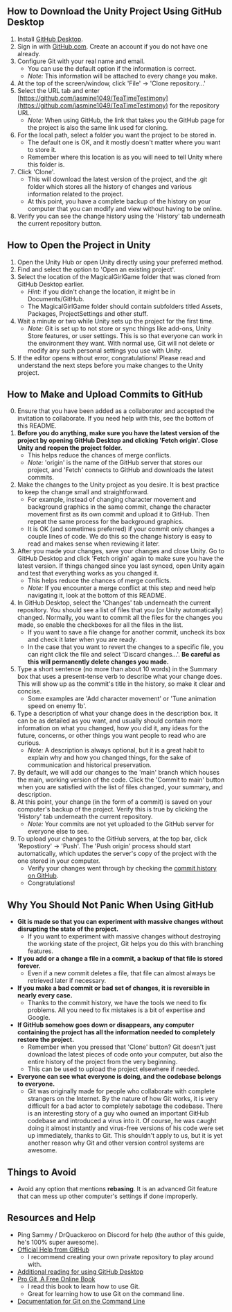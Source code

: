 
## How to Download the Unity Project Using GitHub Desktop

1. Install [GitHub Desktop](https://desktop.github.com/).
2. Sign in with [GitHub.com](https://github.com/). Create an account if you do not have one already.
3. Configure Git with your real name and email.
    - You can use the default option if the information is correct.
    - *Note:* This information will be attached to every change you make.
4. At the top of the screen/window, click 'File' -> 'Clone repository...'
5. Select the URL tab and enter [https://github.com/jasmine1049/TeaTimeTestimony](https://github.com/jasmine1049/TeaTimeTestimony) for the repository URL.
    - *Note:* When using GitHub, the link that takes you the GitHub page for the project is also the same link used for cloning.
6. For the local path, select a folder you want the project to be stored in.
    - The default one is OK, and it mostly doesn't matter where you want to store it.
    - Remember where this location is as you will need to tell Unity where this folder is.
7. Click 'Clone'.
    - This will download the latest version of the project, and the .git folder which stores all the history of changes and various information related to the project.
    - At this point, you have a complete backup of the history on your computer that you can modify and view without having to be online.
8. Verify you can see the change history using the 'History' tab underneath the current repository button.

## How to Open the Project in Unity

1. Open the Unity Hub or open Unity directly using your preferred method.
2. Find and select the option to 'Open an existing project'.
3. Select the location of the MagicalGirlGame folder that was cloned from GitHub Desktop earlier.
    - *Hint:* if you didn't change the location, it might be in Documents/GitHub.
    - The MagicalGirlGame folder should contain subfolders titled Assets, Packages, ProjectSettings and other stuff.
4. Wait a minute or two while Unity sets up the project for the first time.
    - *Note:* Git is set up to not store or sync things like add-ons, Unity Store features, or user settings. This is so that everyone can work in the environment they want. With normal use, Git will not delete or modify any such personal settings you use with Unity.
5. If the editor opens without error, congratulations! Please read and understand the next steps before you make changes to the Unity project.

## How to Make and Upload Commits to GitHub

0. Ensure that you have been added as a collaborator and accepted the invitation to collaborate. If you need help with this, see the bottom of this README.
1. **Before you do anything, make sure you have the latest version of the project by opening GitHub Desktop and clicking 'Fetch origin'. Close Unity and reopen the project folder.** 
    - This helps reduce the chances of merge conflicts.
    - *Note:* 'origin' is the name of the GitHub server that stores our project, and 'Fetch' connects to GitHub and downloads the latest commits.
2. Make the changes to the Unity project as you desire. It is best practice to keep the change small and straightforward.
    - For example, instead of changing character movement and background graphics in the same commit, change the character movement first as its own commit and upload it to GitHub. Then repeat the same process for the background graphics.
    - It is OK (and sometimes preferred) if your commit only changes a couple lines of code. We do this so the change history is easy to read and makes sense when reviewing it later.
3. After you made your changes, save your changes and close Unity. Go to GitHub Desktop and click 'Fetch origin' again to make sure you have the latest version. If things changed since you last synced, open Unity again and test that everything works as you changed it.
    - This helps reduce the chances of merge conflicts.
    - *Note:* If you encounter a merge conflict at this step and need help navigating it, look at the bottom of this README.
4. In GitHub Desktop, select the 'Changes' tab underneath the current repository. You should see a list of files that you (or Unity automatically) changed. Normally, you want to commit all the files for the changes you made, so enable the checkboxes for all the files in the list.
    - If you want to save a file change for another commit, uncheck its box and check it later when you are ready.
    - In the case that you want to revert the changes to a specific file, you can right click the file and select 'Discard changes...'. **Be careful as this will permanently delete changes you made.**
5. Type a short sentence (no more than about 10 words) in the Summary box that uses a present-tense verb to describe what your change does. This will show up as the commit's title in the history, so make it clear and concise. 
    - Some examples are 'Add character movement' or 'Tune animation speed on enemy 1b'.
6. Type a description of what your change does in the description box. It can be as detailed as you want, and usually should contain more information on what you changed, how you did it, any ideas for the future, concerns, or other things you want people to read who are curious.
    - *Note:* A description is always optional, but it is a great habit to explain why and how you changed things, for the sake of communication and historical preservation.
7. By default, we will add our changes to the 'main' branch which houses the main, working version of the code. Click the 'Commit to main' button when you are satisfied with the list of files changed, your summary, and description.
8. At this point, your change (in the form of a commit) is saved on your computer's backup of the project. Verify this is true by clicking the 'History' tab underneath the current repository.
    - *Note:* Your commits are not yet uploaded to the GitHub server for everyone else to see.
9. To upload your changes to the GitHub servers, at the top bar, click 'Repostiory' -> 'Push'. The 'Push origin' process should start automatically, which updates the server's copy of the project with the one stored in your computer. 
    - Verify your changes went through by checking the [commit history on GitHub](https://github.com/jasmine1049/TeaTimeTestimony/commits/main).
    - Congratulations!

## Why You Should Not Panic When Using GitHub

- **Git is made so that you can experiment with massive changes without disrupting the state of the project.**
    - If you want to experiment with massive changes without destroying the working state of the project, Git helps you do this with branching features.
- **If you add or a change a file in a commit, a backup of that file is stored forever.**
    - Even if a new commit deletes a file, that file can almost always be retrieved later if necessary.
- **If you make a bad commit or bad set of changes, it is reversible in nearly every case.**
    - Thanks to the commit history, we have the tools we need to fix problems. All you need to fix mistakes is a bit of expertise and Google.
- **If GitHub somehow goes down or disappears, any computer containing the project has all the information needed to completely restore the project.**
    - Remember when you pressed that 'Clone' button? Git doesn't just download the latest pieces of code onto your computer, but also the entire history of the project from the very beginning.
    - This can be used to upload the project elsewhere if needed.
- **Everyone can see what everyone is doing, and the codebase belongs to everyone.**
    - Git was originally made for people who collaborate with complete strangers on the Internet. By the nature of how Git works, it is very difficult for a bad actor to completely sabotage the codebase. There is an interesting story of a guy who owned an important GitHub codebase and introduced a virus into it. Of course, he was caught doing it almost instantly and virus-free versions of his code were set up immediately, thanks to Git. This shouldn't apply to us, but it is yet another reason why Git and other version control systems are awesome.

## Things to Avoid

- Avoid any option that mentions **rebasing**. It is an advanced Git feature that can mess up other computer's settings if done improperly.

## Resources and Help

- Ping Sammy / DrQuackeroo on Discord for help (the author of this guide, he's 100% super awesome).
- [Official Help from GitHub](https://docs.github.com/en/get-started/quickstart/create-a-repo)
    - I recommend creating your own private repository to play around with.
- [Additional reading for using GitHub Desktop](https://docs.github.com/en/desktop)
- [Pro Git, A Free Online Book](https://git-scm.com/book/en/v2)
    - I read this book to learn how to use Git.
    - Great for learning how to use Git on the command line.
- [Documentation for Git on the Command Line](https://git-scm.com/docs)

